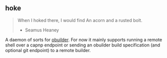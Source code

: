 hoke
----

> When I hoked there, I would find
> An acorn and a rusted bolt.
>   - Seamus Heaney

A daemon of sorts for [obuilder](https://github.com/ocurrent/obuilder). For now it mainly supports running a remote shell over a capnp endpoint or sending an obuilder build specification (and optional git endpoint) to a remote builder.

